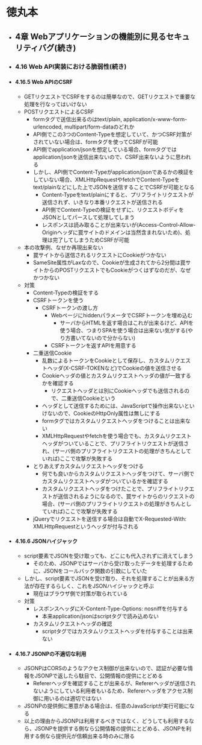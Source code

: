 # 徳丸本
- ## 4章 Webアプリケーションの機能別に見るセキュリティバグ(続き)
- ### 4.16 Web API実装における脆弱性(続き)
- #### 4.16.5 Web APIのCSRF
	- GETリクエストでCSRFをするのは簡単なので、GETリクエストで重要な処理を行なってはいけない
	- POSTリクエストによるCSRF
		- formタグで送信出来るのはtext/plain, application/x-www-form-urlencoded, multipart/form-dataのどれか
		- API側でこの3つのContent-Typeを想定していて、かつCSRF対策がされていない場合は、formタグを使ってCSRFが可能
		- API側でapplication/jsonを想定している場合、formタグではapplication/jsonを送信出来ないので、CSRF出来ないように思われる
		- しかし、API側でContent-Typeがapplication/jsonであるかの検証をしていない場合、XMLHttpRequestやfetchでContent-Typeをtext/plainなどにした上でJSONを送信することでCSRFが可能となる
			- Content-Typeをtext/plainにすると、プリフライトリクエストが送信されず、いきなり本番リクエストが送信される
			- API側でContent-Typeの検証をせずに、リクエストボディをJSONとしてパースして処理してしまう
			- レスポンスは読み取ることが出来ないが(Access-Control-Allow-Originヘッダに罠サイトのドメインは当然含まれないため)、処理は完了してしまうためCSRFが可能
	- 本の攻撃例、なぜか再現出来ない
		- 罠サイトから送信されるリクエストにCookieがつかない
		- SameSite属性がLaxなので、Cookieが生成されてから2分間は罠サイトからのPOSTリクエストでもCookieがつくはずなのだが、なぜかつかない
	- 対策
		- Content-Typeの検証をする
		- CSRFトークンを使う
			- CSRFトークンの渡し方
				- WebページにhiddenパラメータでCSRFトークンを埋め込む
					- サーバからHTMLを返す場合はこれが出来るけど、APIを使う場合、つまりSPAを使う場合は出来ない気がする(やり方書いてないので分からない)
				- CSRFトークンを返すAPIを用意する
		- 二重送信Cookie
			- 乱数によるトークンをCookieとして保存し、カスタムリクエストヘッダ(X-CSRF-TOKENなど)でCookieの値を送信させる
			- Cookieヘッダの値とカスタムリクエストヘッダの値が一致するかを確認する
				- リクエストヘッダとは別にCookieヘッダでも送信されるので、二重送信Cookieという
			- ヘッダとして送信するためには、JavaScriptで操作出来ないといけないので、CookieのHttpOnly属性は無しにする
			- formタグではカスタムリクエストヘッダをつけることは出来ない
			- XMLHttpRequestやfetchを使う場合でも、カスタムリクエストヘッダがついていることで、プリフライトリクエストが送信され、(サーバ側のプリフライトリクエストの処理がきちんとしていれば)ここで攻撃が失敗する
		- とりあえずカスタムリクエストヘッダをつける
			- 何でも良いからカスタムリクエストヘッダをつけて、サーバ側でカスタムリクエストヘッダがついているかを確認する
			- カスタムリクエストヘッダをつけたことで、プリフライトリクエストが送信されるようになるので、罠サイトからのリクエストの場合、(サーバ側のプリフライトリクエストの処理がきちんとしていれば)ここで攻撃が失敗する
		- jQueryでリクエストを送信する場合は自動でX-Requested-With: XMLHttpRequestというヘッダが付与される
- #### 4.16.6 JSONハイジャック
	- script要素でJSONを受け取っても、どこにも代入されずに消えてしまう
		- そのため、JSONPではサーバから受け取ったデータを処理するために、JSONをコールバック関数の引数にしていた
	- しかし、script要素でJSONを受け取り、それを処理することが出来る方法が存在するらしく、これをJSONハイジャックと呼ぶ
		- 現在はブラウザ側で対策が取られている
	- 対策
		- レスポンスヘッダにX-Content-Type-Options: nosniffを付与する
			- 本来application/jsonはscriptタグで読み込めない
		- カスタムリクエストヘッダの確認
			- scriptタグではカスタムリクエストヘッダを付与することは出来ない
- #### 4.16.7 JSONPの不適切な利用
	- JSONPはCORSのようなアクセス制御が出来ないので、認証が必要な情報をJSONPで返したら駄目で、公開情報の提供にとどめる
		- Refererヘッダを確認することが出来るが、Refererヘッダが送信されないようにしている利用者もいるため、Refererヘッダをアクセス制御に用いるのは適切ではない
	- JSONPの提供側に悪意がある場合は、任意のJavaScriptが実行可能になる
	- 以上の理由からJSONPは利用するべきではなく、どうしても利用するなら、JSONPを提供する側なら公開情報の提供にとどめる、JSONPを利用する側なら提供元が信頼出来る時のみに限る
